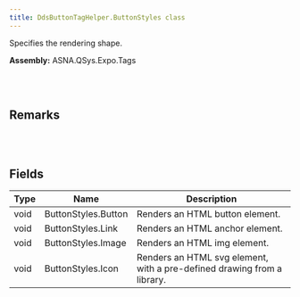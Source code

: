 ```yaml
---
title: DdsButtonTagHelper.ButtonStyles class
---
```


Specifies the rendering shape.

**Assembly:** ASNA.QSys.Expo.Tags

<br>
<br>

## Remarks

<br>
<br>

## Fields

| Type | Name | Description
| --- | --- | --- 
| void | ButtonStyles.Button | Renders an HTML button element.
| void | ButtonStyles.Link | Renders an HTML anchor element.
| void | ButtonStyles.Image | Renders an HTML img element.
| void | ButtonStyles.Icon | Renders an HTML svg element, with a pre-defined drawing from a library.

<br>
<br>

